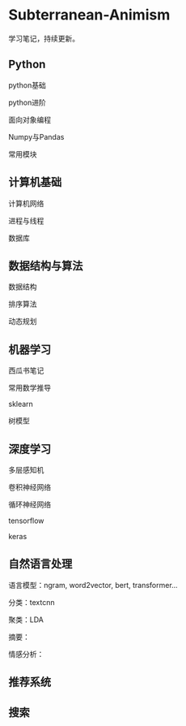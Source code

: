 # Subterranean-Animism

学习笔记，持续更新。

## Python

python基础

python进阶

面向对象编程

Numpy与Pandas

常用模块

## 计算机基础

计算机网络

进程与线程

数据库



## 数据结构与算法

数据结构

排序算法

动态规划



## 机器学习

西瓜书笔记

常用数学推导

sklearn

树模型



## 深度学习

多层感知机

卷积神经网络

循环神经网络

tensorflow

keras

## 自然语言处理

语言模型：ngram, word2vector, bert, transformer...

分类：textcnn

聚类：LDA

摘要：

情感分析：

## 推荐系统



## 搜索



